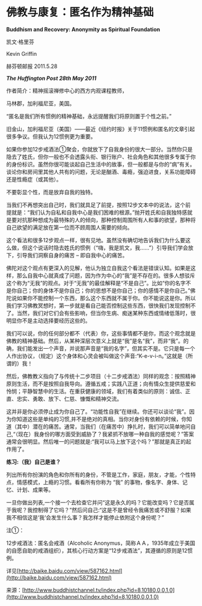 # 佛教与康复：匿名作为精神基础

**Buddhism and Recovery: Anonymity as Spiritual Foundation**

凯文·格里芬

Kevin Griffin

赫芬顿邮报 2011.5.28

_**The Huffington Post 28th May 2011**_

作者简介：精神摇滚禅修中心的西方内观课程教师，

马林郡，加利福尼亚，美国。

“匿名是我们所有惯例的精神基础，永远提醒我们将原则置于个性之前。”

旧金山，加利福尼亚（美国）——最近《纽约时报》关于11惯例和匿名的文章引起很多争议。但我认为12惯例更为重要。

如果你参加12步戒酒法①聚会，你就放下了自我身份的很大一部分。当然你只是隐去了姓氏，但你一般也不会透露头衔、银行账户、社会角色和其他很多专属于你的身份标识。虽然你很可能谈起自己生活中的故事，但一般都是与你的“病”有关。谈论你和房间里其他人共有的问题，无论是酗酒、毒瘾，强迫进食，关系功能障碍还是性瘾症（或其他）。

不要彰显个性，而是放弃自我的独特。

当我们不再想突出自己时，我们就具足了前提，按照12步文本中的说法，这个前提就是：“我们认为自私和自我中心是我们困难的根源。”抛开姓氏和自我独特感就是要对抗那种想成为最特殊的人的倾向，那种控制周围所有人和事的欲望，那种将自己欲望的满足放在第一位而不顾周围人需要的倾向。

这个看法和很多12步观点一样，很有见地。虽然没有确切地告诉我们为什么要这么做，但这个说话时隐去姓氏的惯例（“嗨，我是凯文，我……”）引导我们学会放下，引导我们洞察自身的痛苦 – 即自我中心的痛苦。

佛陀对这个观点有更深入的见解，他认为独立自我这个看法是错误认知。如果是这样，那么自我中心就真成了问题，因为作为中心的“我”是不存在的。很多人想驳斥这个称为“无我”的观点。对于“无我”的最佳解释是“不是自己”。比如“你的名字不是你自己；你的身体不是你自己；你的思想不是你自己；你的感情不是你自己。”佛陀说如果你不能控制一个东西，那么这个东西就不属于你。你不能说这是你。所以我们学习佛教冥想时，第一步就是看自己能否控制这些东西，很快我们发现控制不了。当然，我们对它们会有些影响，但当你生病、痴迷某种东西或情绪低落时，很明显你不是主动选择要经历这些的。

我们可以说，你的任何部分都不（代表）你，这些事情都不是你，而这个观念就是佛教的精神基础。然后，从某种深层次意义上就是“我”是名“我”，而非“我”。的确，我们能发出一个声音，并说那声音是“我的名字”，但其实不是。它只是每一个人作出协议，（规定）这个身体和心灵会被叫做这个声音:“K-e-v-i-n。”这就是（所谓的）我！

然后，佛教教义指向了与传统十二步项目（十二步戒酒法）同样的观念：按照精神原则生活，而不是按照自我导向。遵循五戒；实践八正道；向有情众生提供慈爱和怜悯；平静智慧中的生活。在重获健康的领域，我们有着类似的原则：诚信、正直、忠实、勇敢、放下、仁慈、慷慨和精神交流。

这并非是你必须停止成为你自己了。“功能性自我”在继续。你还可以谈论“我”。因为你知道这些是单纯的习惯,并不是绝对的真相。当你对身份有依赖的时候，你知道（其中）潜在的痛苦。通常，当我们（在痛苦中）挣扎时，我们可以简单地问自己,“（现在）我身份的哪方面受到威胁了？我紧抓不放哪一种自我的感觉呢？”答案通常会很明显。然后唯一的问题就是:“我可以马上放下这个吗？”那就是真正的起作用了。

**练习:（我）自己是谁？**

列出所有你扮演的角色和你所有的身份，不管是工作，家庭，朋友，才能，个性特点，情感模式，上瘾的习惯。看看所有你称为 “我” 的事物，像名字、身体、记忆、计划、成果等。

一旦你做出列表,一个接一个去检查它并问“这是永久的吗？它能改变吗？它是否属于我呢？我控制得了它吗？”然后问自己:“这是不是曾经令我痛苦或不舒服？如果我不相信这是‘我’会发生什么事？我怎样才能停止依附这个身份呢？”

注①：

12步戒酒法：匿名会戒酒（Alcoholic Anonymus，简称ＡＡ，1935年成立于美国的自愿自助的戒酒组织），其核心行动方案是“12步戒酒法”，其遵循的原则是12惯例。

详见[http://baike.baidu.com/view/587162.html](http://baike.baidu.com/view/587162.html)

来源：[http://www.buddhistchannel.tv/index.php?id=8,10180,0,0,1,0](http://www.buddhistchannel.tv/index.php?id=8,10180,0,0,1,0)

